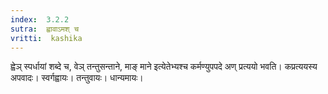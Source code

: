 ```yaml
---
index:  3.2.2
sutra:  ह्वावाऽमश् च
vritti:  kashika 
---
```


ह्वेञ् स्पर्धायां शब्दे च, वेञ् तन्तुसन्ताने, माङ् माने इत्येतेभ्यश्च कर्मण्युपपदे अण् प्रत्ययो भवति। कप्रत्ययस्य अपवादः। स्वर्गह्वायः। तन्तुवायः। धान्यमायः।

